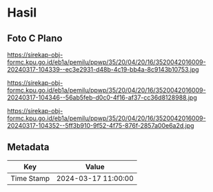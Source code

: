# Hasil

## Foto C Plano

https://sirekap-obj-formc.kpu.go.id/eb1a/pemilu/ppwp/35/20/04/20/16/3520042016009-20240317-104339--ec3e2931-d48b-4c19-bb4a-8c9143b10753.jpg

https://sirekap-obj-formc.kpu.go.id/eb1a/pemilu/ppwp/35/20/04/20/16/3520042016009-20240317-104346--56ab5feb-d0c0-4f16-af37-cc36d8128988.jpg

https://sirekap-obj-formc.kpu.go.id/eb1a/pemilu/ppwp/35/20/04/20/16/3520042016009-20240317-104352--5ff3b910-9f52-4f75-876f-2857a00e6a2d.jpg


## Metadata

| Key        | Value               |
| ---------- | ------------------- |
| Time Stamp | 2024-03-17 11:00:00 |



